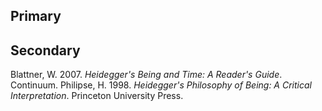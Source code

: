 ## Primary

## Secondary

Blattner, W. 2007. *Heidegger's Being and Time: A Reader's Guide*. Continuum.
Philipse, H. 1998. *Heidegger's Philosophy of Being: A Critical Interpretation*. Princeton University Press.

